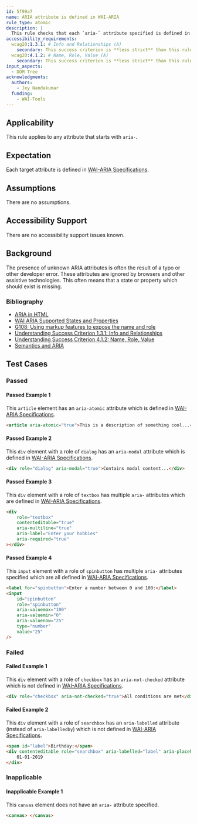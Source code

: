 ```yaml
---
id: 5f99a7
name: ARIA attribute is defined in WAI-ARIA
rule_type: atomic
description: |
  This rule checks that each `aria-` attribute specified is defined in ARIA 1.2.
accessibility_requirements:
  wcag20:1.3.1: # Info and Relationships (A)
    secondary: This success criterion is **less strict** than this rule. This is because the rule does not ignore irrelevant ARIA properties. This is why some of the failed examples may not satisfy this success criterion.
  wcag20:4.1.2: # Name, Role, Value (A)
    secondary: This success criterion is **less strict** than this rule. This is because the rule does not ignore irrelevant ARIA properties. This is why some of the failed examples may not satisfy this success criterion.
input_aspects:
  - DOM Tree
acknowledgments:
  authors:
    - Jey Nandakumar
  funding:
    - WAI-Tools
---
```


## Applicability

This rule applies to any attribute that starts with `aria-`.

## Expectation

Each target attribute is defined in [WAI-ARIA Specifications][].

## Assumptions

There are no assumptions.

## Accessibility Support

There are no accessibility support issues known.

## Background

The presence of unknown ARIA attributes is often the result of a typo or other developer error. These attributes are ignored by browsers and other assistive technologies. This often means that a state or property which should exist is missing.

### Bibliography

- [ARIA in HTML](https://www.w3.org/TR/html-aria/#index-aria-global)
- [WAI ARIA Supported States and Properties](https://www.w3.org/TR/wai-aria-1.2/#supportedState)
- [G108: Using markup features to expose the name and role](https://www.w3.org/WAI/WCAG21/Techniques/general/G108)
- [Understanding Success Criterion 1.3.1: Info and Relationships](https://www.w3.org/WAI/WCAG21/Understanding/name-role-value)
- [Understanding Success Criterion 4.1.2: Name, Role, Value](https://www.w3.org/WAI/WCAG21/Understanding/name-role-value)
- [Semantics and ARIA](https://developers.google.com/web/fundamentals/accessibility/semantics-aria/)

## Test Cases

### Passed

#### Passed Example 1

This `article` element has an `aria-atomic` attribute which is defined in [WAI-ARIA Specifications][].

```html
<article aria-atomic="true">This is a description of something cool...</article>
```

#### Passed Example 2

This `div` element with a role of `dialog` has an `aria-modal` attribute which is defined in [WAI-ARIA Specifications][].

```html
<div role="dialog" aria-modal="true">Contains modal content...</div>
```

#### Passed Example 3

This `div` element with a role of `textbox` has multiple `aria-` attributes which are defined in [WAI-ARIA Specifications][].

```html
<div
	role="textbox"
	contenteditable="true"
	aria-multiline="true"
	aria-label="Enter your hobbies"
	aria-required="true"
></div>
```

#### Passed Example 4

This `input` element with a role of `spinbutton` has multiple `aria-` attributes specified which are all defined in [WAI-ARIA Specifications][].

```html
<label for="spinbutton">Enter a number between 0 and 100:</label>
<input
	id="spinbutton"
	role="spinbutton"
	aria-valuemax="100"
	aria-valuemin="0"
	aria-valuenow="25"
	type="number"
	value="25"
/>
```

### Failed

#### Failed Example 1

This `div` element with a role of `checkbox` has an `aria-not-checked` attribute which is not defined in [WAI-ARIA Specifications][].

```html
<div role="checkbox" aria-not-checked="true">All conditions are met</div>
```

#### Failed Example 2

This `div` element with a role of `searchbox` has an `aria-labelled` attribute (instead of `aria-labelledby`) which is not defined in [WAI-ARIA Specifications][].

```html
<span id="label">Birthday:</span>
<div contenteditable role="searchbox" aria-labelled="label" aria-placeholder="MM-DD-YYYY">
	01-01-2019
</div>
```

### Inapplicable

#### Inapplicable Example 1

This `canvas` element does not have an `aria-` attribute specified.

```html
<canvas> </canvas>
```

[wai-aria specifications]: #wai-aria-specifications 'Definition of WAI-ARIA specifications'
[sc131]: https://www.w3.org/TR/WCAG21/#info-and-relationships
[sc412]: https://www.w3.org/TR/WCAG21/#name-role-value

